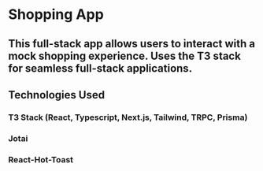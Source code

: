 # Shopping App

## This full-stack app allows users to interact with a mock shopping experience. Uses the T3 stack for seamless full-stack applications.  

## Technologies Used  

### T3 Stack (React, Typescript, Next.js, Tailwind, TRPC, Prisma)  
### Jotai  
### React-Hot-Toast  
